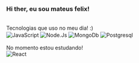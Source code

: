 ### Hi ther, eu sou mateus felix!
<div style="display: inline-block;"><br>
    Tecnologias que uso no meu dia! :)<br>
     <img align="center" src="https://img.shields.io/badge/JavaScript-F7DF1E?style=for-the-badge&logo=javascript&logoColor=black" alt="JavaScript">
    <img  align="center" src="https://img.shields.io/badge/Node.js-43853D?style=for-the-badge&logo=node.js&logoColor=white" alt="Node.Js">
    <img align="center" src="https://img.shields.io/badge/MongoDB-4EA94B?style=for-the-badge&logo=mongodb&logoColor=white" alt="MongoDb">
    <img align="center" src="https://img.shields.io/badge/PostgreSQL-316192?style=for-the-badge&logo=postgresql&logoColor=white" alt="Postgresql"> <br/><br/>
    No momento estou estudando!<br>
        <img align="center" src="https://img.shields.io/badge/React-20232A?style=for-the-badge&logo=react&logoColor=61DAFB" alt="React">
